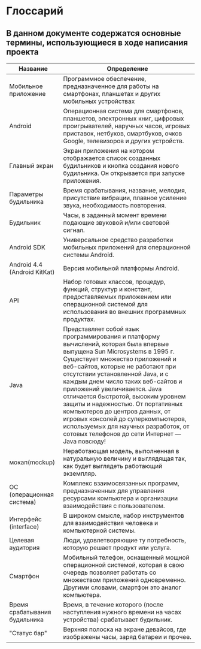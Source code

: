 # Глоссарий
## В данном документе содержатся основные термины, использующиеся в ходе написания проекта
|Название|Определение|
|--------|----------- |
|Мобильное приложение| Программное обеспечение, предназначенное для работы на смартфонах, планшетах и других мобильных устройствах|
|Android|Операционная система для смартфонов, планшетов, электронных книг, цифровых проигрывателей, наручных часов, игровых приставок, нетбуков, смартбуков, очков Google, телевизоров и других устройств.|
|Главный экран|Экран приложения на котором отображается список созданных будильников и кнопка создания нового будильника. Он открывается при запуске приложения.|
|Параметры будильника|Время срабатывания, название, мелодия, присутствие вибрации, плавное усиление звука, необходимость повторения.|
|Будильник|Часы, в заданный момент времени подающие звуковой и/или световой сигнал.|
|Android SDK|Универсальное средство разработки мобильных приложений для операционной системы Android.|
|Android 4.4 (Android KitKat)|Версия мобильной платформы Android.|
|API|Набор готовых классов, процедур, функций, структур и констант, предоставляемых приложением или операционной системой для использования во внешних программных продуктах. |
|Java|Представляет собой язык программирования и платформу вычислений, которая была впервые выпущена Sun Microsystems в 1995 г. Существует множество приложений и веб-сайтов, которые не работают при отсутствии установленной Java, и с каждым днем число таких веб-сайтов и приложений увеличивается. Java отличается быстротой, высоким уровнем защиты и надежностью. От портативных компьютеров до центров данных, от игровых консолей до суперкомпьютеров, используемых для научных разработок, от сотовых телефонов до сети Интернет — Java повсюду!|
|мокап(mockup)| Неработающая модель, выполненная в натуральную величину и выглядящая так, как будет выглядеть работающий экземпляр.|
|ОС (операционная система)| Комплекс взаимосвязанных программ, предназначенных для управления ресурсами компьютера и организации взаимодействия с пользователем.|
|Интерфейс (interface)|В широком смысле, набор инструментов для взаимодействия человека и компьютерной системы. |
|Целевая аудитория|Люди, удовлетворяющие ту потребность, которую решает продукт или услуга.|
|Cмартфон| Мобильный телефон, оснащенный мощной операционной системой, которая в свою очередь позволяет работать со множеством приложений одновременно. Другими словами, смартфон это аналог компьютера.|
|Время срабатывания будильника|Время, в течение которого (после наступления нужного времени на часах устройства) срабатывает будильник.|
|"Cтатус бар"|Верхняя полоска на экране девайсов, где изображены часы, заряд батареи и прочее.|
